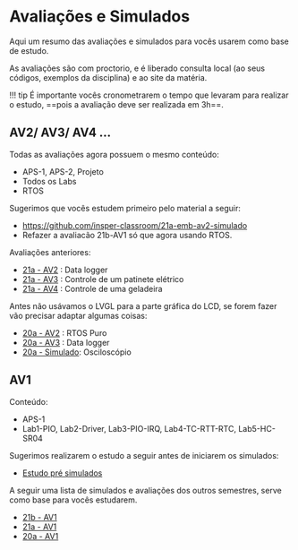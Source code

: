 # Avaliações e Simulados

Aqui um resumo das avaliações e simulados para vocês usarem
como base de estudo.

As avaliações são com proctorio, e é liberado consulta 
local (ao seus códigos, exemplos da disciplina) e ao 
site da matéria. 

!!! tip
    É importante vocês cronometrarem o tempo que levaram para 
realizar o estudo, ==pois a avaliação deve ser realizada em 3h==.

## AV2/ AV3/ AV4 ...

Todas as avaliações agora possuem o mesmo conteúdo:

- APS-1, APS-2, Projeto
- Todos os Labs
- RTOS 

Sugerimos que vocês estudem primeiro pelo material a seguir:

- https://github.com/insper-classroom/21a-emb-av2-simulado
- Refazer a avaliacão 21b-AV1 só que agora usando RTOS.

Avaliações anteriores:

- [21a - AV2](https://github.com/insper-classroom/21a-emb-av2) : Data logger
- [21a - AV3](https://github.com/insper-classroom/21a-emb-av3) : Controle de um patinete elétrico
- [21a - AV4](https://github.com/insper-classroom/21a-emb-sub) : Controle de uma geladeira

Antes não usávamos o LVGL para a parte gráfica do LCD, se forem fazer vão precisar adaptar algumas coisas:

- [20a - AV2](https://github.com/insper-classroom/20a-emb-av2) : RTOS Puro
- [20a - AV3](https://github.com/insper-classroom/20a-emb-av3) : Data logger
- [20a - Simulado](https://github.com/insper-classroom/20a-emb-av2-simulado): Osciloscópio 

## AV1

Conteúdo: 

- APS-1
- Lab1-PIO, Lab2-Driver, Lab3-PIO-IRQ, Lab4-TC-RTT-RTC, Lab5-HC-SR04

Sugerimos realizarem o estudo a seguir antes de iniciarem os simulados:

- [Estudo pré simulados](https://github.com/Insper/AV1-Embarcados-Simulado)

A seguir uma lista de simulados e avaliações dos outros semestres,
serve como base para vocês estudarem. 

- [21b - AV1](https://insper.github.io/ComputacaoEmbarcada/navigation/Avaliacoes_e_Simulados/21b-av1/)
- [21a - AV1](https://github.com/insper-classroom/21a-emb-av1)
- [20a - AV1](https://github.com/Insper/2020a-AV1-Embarcados)
